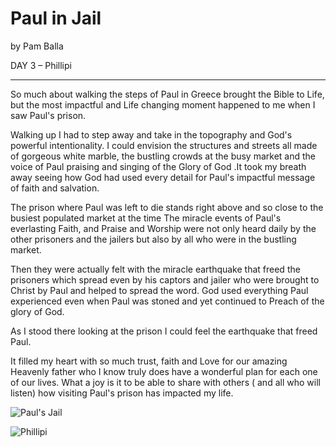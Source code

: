 # Paul in Jail

by Pam Balla

DAY 3 – Phillipi

---

So much about walking the steps of Paul in Greece brought the Bible  to Life, but the most impactful and Life changing moment happened to me  when I saw Paul's prison.

Walking up I had to step away and  take in the topography and God's powerful intentionality.  I could  envision the structures and streets all made of gorgeous white marble,  the bustling crowds at the busy market and the voice of Paul praising  and singing of the Glory of God .It took my breath away seeing how God  had used every detail for Paul's impactful message of faith and  salvation.

The prison where Paul was left to  die stands right above and so close to the busiest populated market  at  the time  The miracle events of Paul's everlasting Faith, and Praise and  Worship were not only heard daily by the other prisoners and the  jailers but also by all who were in the bustling market.

Then  they were actually felt with the miracle earthquake that freed the  prisoners which spread even by his captors and jailer who were brought  to Christ by Paul and helped to spread the word. God used everything  Paul experienced even when Paul was stoned and yet continued to Preach  of the glory of God.

As I stood there looking at the prison I could feel the earthquake that freed Paul.

It filled my heart with so much trust, faith and Love for our amazing Heavenly father who I know truly  does have a wonderful plan for each one of our lives. What a joy is it  to be able to share with others ( and all who will listen) how visiting  Paul's prison has impacted my life.

![Paul's Jail](https://shrinking-world-media.sfo2.digitaloceanspaces.com/footsteps/Jail.jpg)

![Phillipi](https://shrinking-world-media.sfo2.digitaloceanspaces.com/footsteps/Phillipi.jpg)
